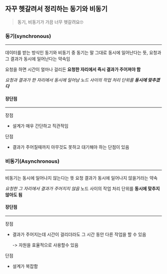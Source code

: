 ## 자꾸 헷갈려서 정리하는 동기와 비동기

> 동기, 비동기가 가끔 너무 헷갈려요🙄

### 동기(synchronous)

----

데이터를 받는 방식인 동기와 비동기 중 동기는 말 그대로 동시에 일어난다는 뜻, 
요청과 그 결과가 동시에 일어난다는 약속임

요청을 하면 시간이 얼마나 걸리든 **요청한 자리에서 즉시 결과가 주어져야 함**

*요청과 결과가 한 자리에서 동시에 일어남*
*노드 사이의 작업 처리 단위를 **동시에 맞추겠다***



#### **장단점**

---

장점

* 설계가 매우 간단하고 직관적임

단점

* 결과가 주어질때까지 아무것도 못하고 대기해야 하는 단점이 있음



### 비동기(Asynchronous)

----

비동기는 동시에 일어나지 않는다는 뜻
요청 결과가 동시에 일어나지 않을거라는 약속

*요청한 그 자리에서 결과가 주어지지 않음*
노드  사이의 작업 처리 단위를 **동시에 맞추지 않아도 됨**



#### 장단점

----

장점

* 결과가 주어지는데 시간이 걸리더라도 그 시간 동안 다른 작업을 할 수 있음 

  -> 자원을 효율적으로 사용할수 있음

단점

* 설계가 복잡함